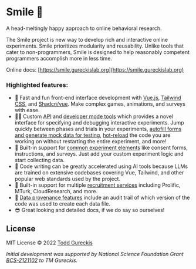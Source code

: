# Smile 🫠

A head-meltingly happy approach to online behavioral research.

The Smile project is new way to develop rich and interactive online experiments. Smile prioritizes modularity and reusability. Unlike tools that cater to non-programmers, Smile is designed to help reasonably competent programmers accomplish more in less time.

Online docs: [https://smile.gureckislab.org](https://smile.gureckislab.org)

### Highlighted features:

- 🌈 Fast and fun front-end interface development with [Vue.js](https://vuejs.org),
  [Tailwind CSS](https://tailwindcss.com/), and
  [Shadcn/vue](https://www.shadcn-vue.com/). Make complex games, animations, and
  surveys with ease.
- 👩‍💻 Custom [API](https://smile.gureckislab.org/api) and [developer mode tools](https://smile.gureckislab.org/coding/developing) which
  provides a novel interface for specifying and debugging interactive
  experiments. Jump quickly between phases and trials in your experiments,
  [autofill forms and generate mock data for testing](https://smile.gureckislab.org/coding/autofill),
  [hot-reload](https://smile.gureckislab.org/coding/developing#hot-module-replacement) the code you are
  working on without restarting the entire experiment, and more!
- 🧩 Built-in support for
  [common experiment elements](https://smile.gureckislab.org/coding/views#built-in-views) like consent forms,
  instructions, and surveys. Just add your custom experiment logic and start
  collecting data.
- 🤖 Code writing can be greatly accelerated using AI tools because LLMs are
  trained on extensive codebases covering Vue, Tailwind, and other popular web
  standards used by the project.
- 👫 Built-in support for multiple [recruitment services](https://smile.gureckislab.org/recruit/recruitment)
  including Prolific, MTurk, CloudResearch, and more.
- 📝 [Data provenance features](https://smile.gureckislab.org/analysis#data-provenance) include an audit trail
  of which version of the code was used to create each data file.
- 😎 Great looking and detailed docs, if we do say so ourselves!

## License

MIT License © 2022 [Todd Gureckis](https://todd.gureckislab.org)

_Initial development was supported by National Science Foundation Grant [BCS-2121102](https://www.nsf.gov/awardsearch/showAward?AWD_ID=2121102&HistoricalAwards=false) to TM Gureckis._
